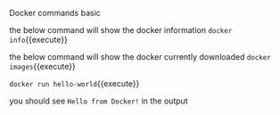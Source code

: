 Docker commands basic

the below command will show the docker information
```docker info```{{execute}}

the below command will show the docker currently downloaded
```docker images```{{execute}}

```docker run hello-world```{{execute}}

you should see ```Hello from Docker!``` in the output

